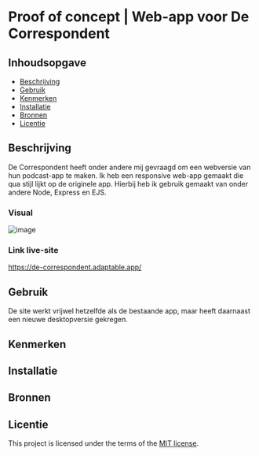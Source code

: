 # Proof of concept | Web-app voor De Correspondent

## Inhoudsopgave

  * [Beschrijving](#beschrijving)
  * [Gebruik](#gebruik)
  * [Kenmerken](#kenmerken)
  * [Installatie](#installatie)
  * [Bronnen](#bronnen)
  * [Licentie](#licentie)

## Beschrijving
De Correspondent heeft onder andere mij gevraagd om een webversie van hun podcast-app te maken. Ik heb een responsive web-app gemaakt die qua stijl lijkt op de originele app. Hierbij heb ik gebruik gemaakt van onder andere Node, Express en EJS.

### Visual
![image](https://github.com/IvarSchuyt/de-correspondent/assets/112855849/e943ca66-56fb-417a-bfb8-8ff5be012b63)

### Link live-site
https://de-correspondent.adaptable.app/

## Gebruik
<!-- Bij Gebruik staat de user story, hoe het werkt en wat je er mee kan. -->
De site werkt vrijwel hetzelfde als de bestaande app, maar heeft daarnaast een nieuwe desktopversie gekregen.

## Kenmerken
<!-- Bij Kenmerken staat welke technieken zijn gebruikt en hoe. Wat is de HTML structuur? Wat zijn de belangrijkste dingen in CSS? Wat is er met JS gedaan en hoe? Misschien heb je iets met NodeJS gedaan, of heb je een framwork of library gebruikt? -->

## Installatie
<!-- Bij Instalatie staat hoe een andere developer aan jouw repo kan werken -->

## Bronnen

## Licentie

This project is licensed under the terms of the [MIT license](./LICENSE).
